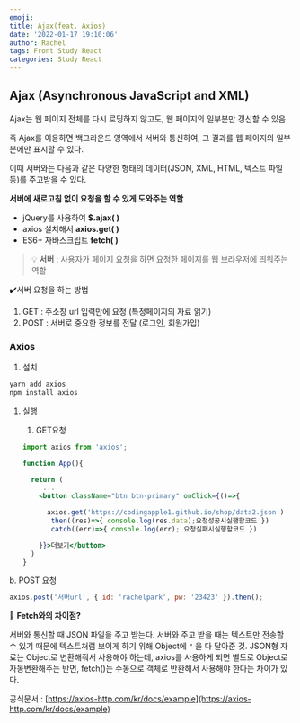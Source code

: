 ```yaml
---
emoji:
title: Ajax(feat. Axios)
date: '2022-01-17 19:10:06'
author: Rachel
tags: Front Study React
categories: Study React
---
```


## Ajax (Asynchronous JavaScript and XML)

Ajax는 웹 페이지 전체를 다시 로딩하지 않고도, 웹 페이지의 일부분만 갱신할 수 있음

즉 Ajax를 이용하면 백그라운드 영역에서 서버와 통신하여, 그 결과를 웹 페이지의 일부분에만 표시할 수 있다.

이때 서버와는 다음과 같은 다양한 형태의 데이터(JSON, XML, HTML, 텍스트 파일 등)를 주고받을 수 있다.

**서버에 새로고침 없이 요청을 할 수 있게 도와주는 역할**

- jQuery를 사용하여 **$.ajax( )**
- axios 설치해서 **axios.get( )**
- ES6+ 자바스크립트 **fetch( )**

> 💡 **서버** : 사용자가 페이지 요청을 하면 요청한 페이지를 웹 브라우저에 띄워주는 역할

✔️서버 요청을 하는 방법

1. GET : 주소창 url 입력만에 요청 (특정페이지의 자료 읽기)
2. POST : 서버로 중요한 정보를 전달 (로그인, 회원가입)

### Axios

1. 설치

```jsx
yarn add axios
npm install axios
```

1. 실행

   1. GET요청

   ```jsx
   import axios from 'axios';

   function App(){

     return (
   		...
       <button className="btn btn-primary" onClick={()=>{

         axios.get('https://codingapple1.github.io/shop/data2.json')
         .then((res)=>{ console.log(res.data);요청성공시실행할코드 })
         .catch((err)=>{ console.log(err); 요청실패시실행할코드 })

       }}>더보기</button>
     )
   }
   ```

b. POST 요청

```jsx
axios.post('서버url', { id: 'rachelpark', pw: '23423' }).then();
```

🎩 **Fetch와의 차이점?**

서버와 통신할 때 JSON 파일을 주고 받는다. 서버와 주고 받을 때는 텍스트만 전송할 수 있기 때문에 텍스트처럼 보이게 하기 위해 Object에 `"` 을 다 달아준 것. JSON형 자료는 Object로 변환해줘서 사용해야 하는데, axios를 사용하게 되면 별도로 Object로 자동변환해주는 반면, fetch()는 수동으로 객체로 반환해서 사용해야 한다는 차이가 있다.

공식문서 : [https://axios-http.com/kr/docs/example](https://axios-http.com/kr/docs/example)
